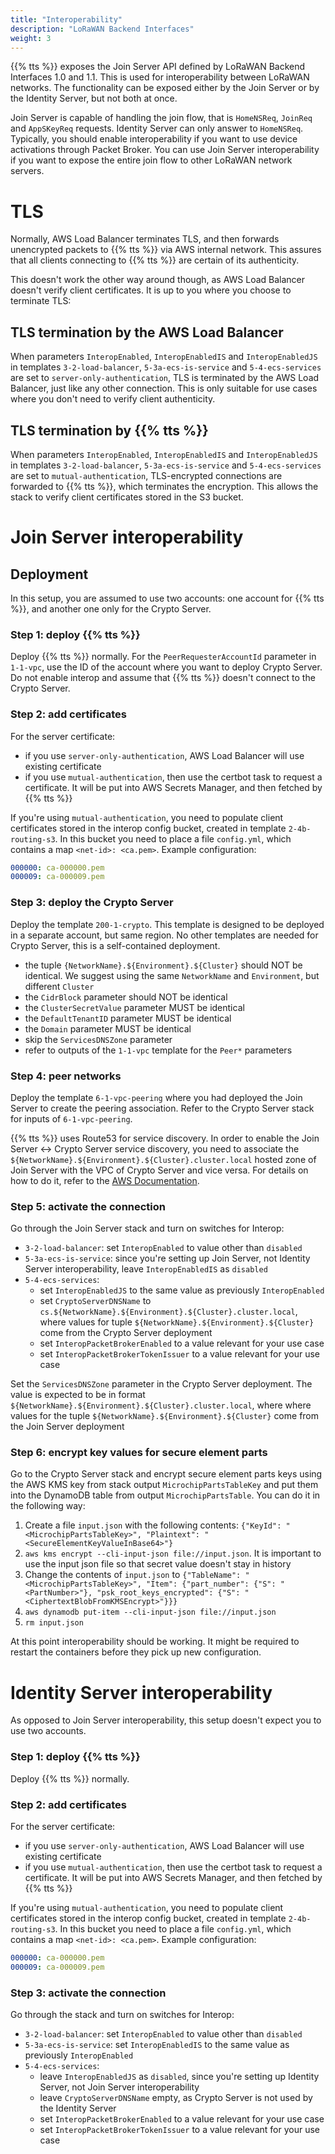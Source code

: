 ```yaml
---
title: "Interoperability"
description: "LoRaWAN Backend Interfaces"
weight: 3
---
```


{{% tts %}} exposes the Join Server API defined by LoRaWAN Backend Interfaces 1.0 and 1.1. This is used for interoperability between LoRaWAN networks. The functionality can be exposed either by the Join Server or by the Identity Server, but not both at once.

Join Server is capable of handling the join flow, that is `HomeNSReq`, `JoinReq` and `AppSKeyReq` requests. Identity Server can only answer to `HomeNSReq`. Typically, you should enable interoperability if you want to use device activations through Packet Broker. You can use Join Server interoperability if you want to expose the entire join flow to other LoRaWAN network servers.

# TLS

Normally, AWS Load Balancer terminates TLS, and then forwards unencrypted packets to {{% tts %}} via AWS internal network. This assures that all clients connecting to {{% tts %}} are certain of its authenticity.

This doesn't work the other way around though, as AWS Load Balancer doesn't verify client certificates. It is up to you where you choose to terminate TLS:

## TLS termination by the AWS Load Balancer

When parameters `InteropEnabled`, `InteropEnabledIS` and `InteropEnabledJS` in templates `3-2-load-balancer`, `5-3a-ecs-is-service` and `5-4-ecs-services` are set to `server-only-authentication`, TLS is terminated by the AWS Load Balancer, just like any other connection. This is only suitable for use cases where you don't need to verify client authenticity.

## TLS termination by {{% tts %}}

When parameters `InteropEnabled`, `InteropEnabledIS` and `InteropEnabledJS` in templates `3-2-load-balancer`, `5-3a-ecs-is-service` and `5-4-ecs-services` are set to `mutual-authentication`, TLS-encrypted connections are forwarded to {{% tts %}}, which terminates the encryption. This allows the stack to verify client certificates stored in the S3 bucket.

# Join Server interoperability

## Deployment

In this setup, you are assumed to use two accounts: one account for {{% tts %}}, and another one only for the Crypto Server.

### Step 1: deploy {{% tts %}}

Deploy {{% tts %}} normally. For the `PeerRequesterAccountId` parameter in `1-1-vpc`, use the ID of the account where you want to deploy Crypto Server. Do not enable interop and assume that {{% tts %}} doesn't connect to the Crypto Server.

### Step 2: add certificates

For the server certificate:
- if you use `server-only-authentication`, AWS Load Balancer will use existing certificate
- if you use `mutual-authentication`, then use the certbot task to request a certificate. It will be put into AWS Secrets Manager, and then fetched by {{% tts %}}

If you're using `mutual-authentication`, you need to populate client certificates stored in the interop config bucket, created in template `2-4b-routing-s3`. In this bucket you need to place a file `config.yml`, which contains a map `<net-id>: <ca.pem>`. Example configuration:

```yaml
000000: ca-000000.pem
000009: ca-000009.pem
```

### Step 3: deploy the Crypto Server

Deploy the template `200-1-crypto`. This template is designed to be deployed in a separate account, but same region. No other templates are needed for Crypto Server, this is a self-contained deployment.

- the tuple `{NetworkName}.${Environment}.${Cluster}` should NOT be identical. We suggest using the same `NetworkName` and `Environment`, but different `Cluster`
- the `CidrBlock` parameter should NOT be identical
- the `ClusterSecretValue` parameter MUST be identical
- the `DefaultTenantID` parameter MUST be identical
- the `Domain` parameter MUST be identical
- skip the `ServicesDNSZone` parameter
- refer to outputs of the `1-1-vpc` template for the `Peer*` parameters

### Step 4: peer networks

Deploy the template `6-1-vpc-peering` where you had deployed the Join Server to create the peering association. Refer to the Crypto Server stack for inputs of `6-1-vpc-peering`.

{{% tts %}} uses Route53 for service discovery. In order to enable the Join Server <-> Crypto Server service discovery, you need to associate the `${NetworkName}.${Environment}.${Cluster}.cluster.local` hosted zone of Join Server with the VPC of Crypto Server and vice versa. For details on how to do it, refer to the [AWS Documentation](https://aws.amazon.com/premiumsupport/knowledge-center/route53-private-hosted-zone/).

### Step 5: activate the connection

Go through the Join Server stack and turn on switches for Interop:
- `3-2-load-balancer`: set `InteropEnabled` to value other than `disabled`
- `5-3a-ecs-is-service`: since you're setting up Join Server, not Identity Server interoperability, leave `InteropEnabledIS` as `disabled`
- `5-4-ecs-services`:
    - set `InteropEnabledJS` to the same value as previously `InteropEnabled`
    - set `CryptoServerDNSName` to `cs.${NetworkName}.${Environment}.${Cluster}.cluster.local`, where values for tuple `${NetworkName}.${Environment}.${Cluster}` come from the Crypto Server deployment
    - set `InteropPacketBrokerEnabled` to a value relevant for your use case
    - set `InteropPacketBrokerTokenIssuer` to a value relevant for your use case

Set the `ServicesDNSZone` parameter in the Crypto Server deployment. The value is expected to be in format `${NetworkName}.${Environment}.${Cluster}.cluster.local`, where where values for the tuple `${NetworkName}.${Environment}.${Cluster}` come from the Join Server deployment

### Step 6: encrypt key values for secure element parts

Go to the Crypto Server stack and encrypt secure element parts keys using the AWS KMS key from stack output `MicrochipPartsTableKey` and put them into the DynamoDB table from output `MicrochipPartsTable`. You can do it in the following way:
1. Create a file `input.json` with the following contents: `{"KeyId": "<MicrochipPartsTableKey>", "Plaintext": "<SecureElementKeyValueInBase64>"}`
2. `aws kms encrypt --cli-input-json file://input.json`. It is important to use the input json file so that secret value doesn't stay in history
3. Change the contents of `input.json` to `{"TableName": "<MicrochipPartsTableKey>", "Item": {"part_number": {"S": "<PartNumber>"}, "psk_root_keys_encrypted": {"S": "<CiphertextBlobFromKMSEncrypt>"}}}`
4. `aws dynamodb put-item --cli-input-json file://input.json`
5. `rm input.json`

At this point interoperability should be working. It might be required to restart the containers before they pick up new configuration.

# Identity Server interoperability

As opposed to Join Server interoperability, this setup doesn't expect you to use two accounts.

### Step 1: deploy {{% tts %}}

Deploy {{% tts %}} normally.

### Step 2: add certificates

For the server certificate:
- if you use `server-only-authentication`, AWS Load Balancer will use existing certificate
- if you use `mutual-authentication`, then use the certbot task to request a certificate. It will be put into AWS Secrets Manager, and then fetched by {{% tts %}}

If you're using `mutual-authentication`, you need to populate client certificates stored in the interop config bucket, created in template `2-4b-routing-s3`. In this bucket you need to place a file `config.yml`, which contains a map `<net-id>: <ca.pem>`. Example configuration:

```yaml
000000: ca-000000.pem
000009: ca-000009.pem
```

### Step 3: activate the connection

Go through the stack and turn on switches for Interop:
- `3-2-load-balancer`: set `InteropEnabled` to value other than `disabled`
- `5-3a-ecs-is-service`: set `InteropEnabledIS` to the same value as previously `InteropEnabled`
- `5-4-ecs-services`:
    - leave `InteropEnabledJS` as `disabled`, since you're setting up Identity Server, not Join Server interoperability
    - leave `CryptoServerDNSName` empty, as Crypto Server is not used by the Identity Server
    - set `InteropPacketBrokerEnabled` to a value relevant for your use case
    - set `InteropPacketBrokerTokenIssuer` to a value relevant for your use case
